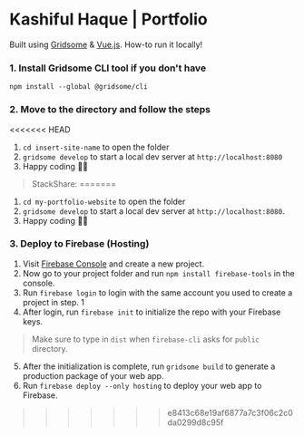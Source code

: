 # Kashiful Haque | Portfolio

Built using [Gridsome](https://gridsome.org/) & [Vue.js](https://vuejs.org/).
How-to run it locally!

### 1. Install Gridsome CLI tool if you don't have

`npm install --global @gridsome/cli`

### 2. Move to the directory and follow the steps

<<<<<<< HEAD
1. `cd insert-site-name` to open the folder
2. `gridsome develop` to start a local dev server at `http://localhost:8080`
3. Happy coding 🎉🙌

> StackShare: <a frameborder="0" data-theme="dark" data-layers="1,2,3,4" data-stack-embed="true" href="https://embed.stackshare.io/stacks/embed/c534f6a500556a0819fc9c90a608fa"/></a><script async src="https://cdn1.stackshare.io/javascripts/client-code.js" charset="utf-8"></script>
=======
1. `cd my-portfolio-website` to open the folder
2. `gridsome develop` to start a local dev server at `http://localhost:8080`.
3. Happy coding 🎉🙌

### 3. Deploy to Firebase (Hosting)

1. Visit [Firebase Console](https://console.firebase.google.com) and create a new project.
2. Now go to your project folder and run `npm install firebase-tools` in the console.
3. Run `firebase login` to login with the same account you used to create a project in step. 1
4. After login, run `firebase init` to initialize the repo with your Firebase keys.
> Make sure to type in `dist` when `firebase-cli` asks for `public` directory.
5. After the initialization is complete, run `gridsome build` to generate a production package of your web app.
6. Run `firebase deploy --only hosting` to deploy your web app to Firebase.
>>>>>>> e8413c68e19af6877a7c3f06c2c0da0299d8c95f
